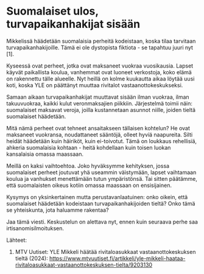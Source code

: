 # Suomalaiset ulos, turvapaikanhakijat sisään

Mikkelissä häädetään suomalaisia perheitä kodeistaan, koska tilaa tarvitaan turvapaikanhakijoille. Tämä ei ole dystopista fiktiota - se tapahtuu juuri nyt [1].

Kyseessä ovat perheet, jotka ovat maksaneet vuokraa vuosikausia. Lapset käyvät paikallista koulua, vanhemmat ovat luoneet verkostoja, koko elämä on rakennettu tälle alueelle. Nyt heillä on kolme kuukautta aikaa löytää uusi koti, koska YLE on päättänyt muuttaa rivitalot vastaanottokeskukseksi.

Samaan aikaan turvapaikanhakijat muuttavat sisään ilman vuokraa, ilman takuuvuokraa, kaikki kulut veronmaksajien piikkiin. Järjestelmä toimii näin: suomalaiset maksavat veroja, joilla kustannetaan asunnot niille, joiden tieltä suomalaiset häädetään.

Mitä nämä perheet ovat tehneet ansaitakseen tällaisen kohtelun? He ovat maksaneet vuokransa, noudattaneet sääntöjä, olleet hyviä naapureita. Silti heidät häädetään kuin häiriköt, kuin ei-toivotut. Tämä on loukkaus rehellisiä, ahkeria suomalaisia kohtaan - heitä kohdellaan kuin toisen luokan kansalaisia omassa maassaan.

Meillä on kaksi vaihtoehtoa. Joko hyväksymme kehityksen, jossa suomalaiset perheet joutuvat yhä useammin väistymään, lapset vaihtamaan koulua ja vanhukset menettämään tutun ympäristönsä. Tai sitten päätämme, että suomalaisten oikeus kotiin omassa maassaan on ensisijainen.

Kysymys on yksinkertainen mutta perustavanlaatuinen: onko oikein, että suomalaiset häädetään kodeistaan turvapaikanhakijoiden tieltä? Onko tämä se yhteiskunta, jota haluamme rakentaa?

Jaa tämä viesti. Keskustelun on alettava nyt, ennen kuin seuraava perhe saa irtisanomisilmoituksen.

Lähteet:
1. MTV Uutiset: YLE Mikkeli häätää rivitaloasukkaat vastaanottokeskuksen tieltä (2024): https://www.mtvuutiset.fi/artikkeli/yle-mikkeli-haataa-rivitaloasukkaat-vastaanottokeskuksen-tielta/9203130
